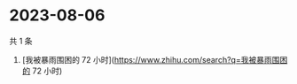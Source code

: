 # 2023-08-06

共 1 条

<!-- BEGIN -->
<!-- 最后更新时间 Sun Aug 06 2023 01:06:48 GMT+0800 (China Standard Time) -->

1. [我被暴雨围困的 72 小时](https://www.zhihu.com/search?q=我被暴雨围困的 72
   小时)

<!-- END -->
